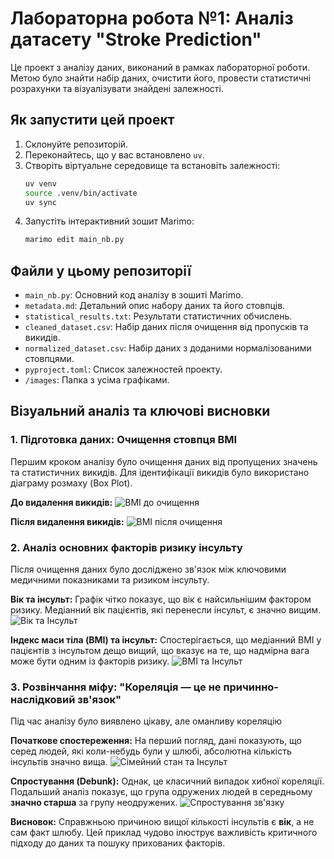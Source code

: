 # Лабораторна робота №1: Аналіз датасету "Stroke Prediction"

Це проект з аналізу даних, виконаний в рамках лабораторної роботи. Метою було знайти набір даних, очистити його, провести статистичні розрахунки та візуалізувати знайдені залежності.

## Як запустити цей проект

1.  Склонуйте репозиторій.
2.  Переконайтесь, що у вас встановлено `uv`.
3.  Створіть віртуальне середовище та встановіть залежності:
    ```bash
    uv venv
    source .venv/bin/activate
    uv sync
    ```
4.  Запустіть інтерактивний зошит Marimo:
    ```bash
    marimo edit main_nb.py
    ```

## Файли у цьому репозиторії

-   `main_nb.py`: Основний код аналізу в зошиті Marimo.
-   `metadata.md`: Детальний опис набору даних та його стовпців.
-   `statistical_results.txt`: Результати статистичних обчислень.
-   `cleaned_dataset.csv`: Набір даних після очищення від пропусків та викидів.
-   `normalized_dataset.csv`: Набір даних з доданими нормалізованими стовпцями.
-   `pyproject.toml`: Список залежностей проекту.
-   `/images`: Папка з усіма графіками.

## Візуальний аналіз та ключові висновки

### 1. Підготовка даних: Очищення стовпця BMI

Першим кроком аналізу було очищення даних від пропущених значень та статистичних викидів. Для ідентифікації викидів було використано діаграму розмаху (Box Plot).

**До видалення викидів:**
![BMI до очищення](images/before-outlier-removal.png)

**Після видалення викидів:**
![BMI після очищення](images/after-outlier-removal.png)

### 2. Аналіз основних факторів ризику інсульту

Після очищення даних було досліджено зв'язок між ключовими медичними показниками та ризиком інсульту.

**Вік та інсульт:**
Графік чітко показує, що вік є найсильнішим фактором ризику. Медіанний вік пацієнтів, які перенесли інсульт, є значно вищим.
![Вік та Інсульт](images/age_vs_stroke.png)

**Індекс маси тіла (BMI) та інсульт:**
Спостерігається, що медіанний BMI у пацієнтів з інсультом дещо вищий, що вказує на те, що надмірна вага може бути одним із факторів ризику.
![BMI та Інсульт](images/bmi_vs_stroke.png)

### 3. Розвінчання міфу: "Кореляція — це не причинно-наслідковий зв'язок"

Під час аналізу було виявлено цікаву, але оманливу кореляцію

**Початкове спостереження:**
На перший погляд, дані показують, що серед людей, які коли-небудь були у шлюбі, абсолютна кількість інсультів значно вища.
![Сімейний стан та Інсульт](images/marriage_vs_stroke.png)

**Спростування (Debunk):**
Однак, це класичний випадок хибної кореляції. Подальший аналіз показує, що група одружених людей в середньому **значно старша** за групу неодружених.
![Спростування зв'язку](images/marriage_vs_stroke_debunk.png)

**Висновок:** Справжньою причиною вищої кількості інсультів є **вік**, а не сам факт шлюбу. Цей приклад чудово ілюструє важливість критичного підходу до даних та пошуку прихованих факторів.
